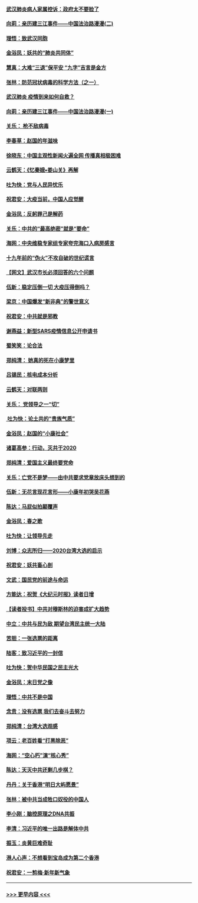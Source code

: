 #### [武汉肺炎病人家属控诉：政府太不要脸了](../pages/nsc993/n11833205.md?t=01310355) 
#### [向莉：亲历建三江事件——中国法治路漫漫(二)](../pages/nsc993/n11829102.md?t=01310355) 
#### [理悟：致武汉同胞](../pages/nsc993/n11831522.md?t=01310355) 
#### [金浴凤：妖共的“肺炎共同体”](../pages/nsc993/n11829448.md?t=01310355) 
#### [慧真：大难“三退”保平安 “九字”吉言是金方](../pages/nsc993/n11829501.md?t=01310355) 
#### [张林：防范冠状病毒的科学方法（之一）](../pages/nsc993/n11828618.md?t=01310355) 
#### [武汉肺炎 疫情到来如何自救？](../pages/nsc993/n11827632.md?t=01310355) 
#### [向莉：亲历建三江事件——中国法治路漫漫(一)](../pages/nsc993/n11827190.md?t=01310355) 
#### [关乐： 枪不敌病毒](../pages/nsc993/n11826746.md?t=01310355) 
#### [李春草：赵国的年滋味](../pages/nsc993/n11826321.md?t=01310355) 
#### [徐晓东：中国主观性新闻火遍全网 传播真相极困难](../pages/nsc993/n11826508.md?t=01310355) 
#### [云鹤天：《忆秦娥▪娄山关》再解](../pages/nsc993/n11824682.md?t=01310355) 
#### [吐为快：党与人民异忧乐](../pages/nsc993/n11824660.md?t=01310355) 
#### [祝君安：大疫当前，中国人应觉醒](../pages/nsc993/n11821946.md?t=01310355) 
#### [金浴凤：反躬罪己是解药](../pages/nsc993/n11820280.md?t=01310355) 
#### [关乐：中共的“最高绝密”就是“要命”](../pages/nsc993/n11816946.md?t=01310355) 
#### [海网：中央维稳专家组专家夸完海口入病房感言](../pages/nsc993/n11815138.md?t=01310355) 
#### [十九年前的“伪火”不攻自破的世纪谎言](../pages/nsc993/n11813238.md?t=01310355) 
#### [【网文】武汉市长必须回答的六个问题](../pages/nsc993/n11813848.md?t=01310355) 
#### [伍新：稳定压倒一切 大疫压得倒吗？](../pages/nsc993/n11812634.md?t=01310355) 
#### [梁京：中国爆发“新非典”的警世意义](../pages/nsc993/n11812554.md?t=01310355) 
#### [祝君安：中共就是邪教](../pages/nsc993/n11812431.md?t=01310355) 
#### [谢燕益：新型SARS疫情信息公开申请书](../pages/nsc993/n11808840.md?t=01310355) 
#### [蜀笑笑：论合法](../pages/nsc993/n11808064.md?t=01310355) 
#### [郑纯清： 她真的死在小康梦里](../pages/nsc993/n11806623.md?t=01310355) 
#### [吕锡民：核电成本分析](../pages/nsc993/n11806284.md?t=01310355) 
#### [云鹤天：对联两则](../pages/nsc993/n11805957.md?t=01310355) 
#### [关乐： 党领导之一“切”](../pages/nsc993/n11804505.md?t=01310355) 
#### [ 吐为快：论土共的“贵族气质”](../pages/nsc993/n11804490.md?t=01310355) 
#### [金浴凤：赵国的“小康社会”](../pages/nsc993/n11804452.md?t=01310355) 
#### [诸葛高参：行动，灭共于2020](../pages/nsc993/n11804120.md?t=01310355) 
#### [郑纯清：爱国主义最终要党命](../pages/nsc993/n11802197.md?t=01310355) 
#### [关乐：亡党不是梦——由中共要求党章放床头想到的](../pages/nsc993/n11802156.md?t=01310355) 
#### [伍新：无花言现花言形——小康年初哭吴花燕](../pages/nsc993/n11800044.md?t=01310355) 
#### [陈达：马屁似拍颠覆声](../pages/nsc993/n11800010.md?t=01310355) 
#### [金浴凤：春之歌](../pages/nsc993/n11797687.md?t=01310355) 
#### [吐为快：让领导先走](../pages/nsc993/n11797512.md?t=01310355) 
#### [刘博：众志所归——2020台湾大选的启示](../pages/nsc993/n11796878.md?t=01310355) 
#### [祝君安：妖共畜心剖](../pages/nsc993/n11794273.md?t=01310355) 
#### [文武：国民党的前途与命运](../pages/nsc993/n11794198.md?t=01310355) 
#### [方能达：祝贺《大纪元时报》读者日增](../pages/nsc993/n11793807.md?t=01310355) 
#### [【读者投书】中共对穆斯林的迫害成扩大趋势](../pages/nsc993/n11791371.md?t=01310355) 
#### [中立：中共与民为敌 期望台湾民主统一大陆](../pages/nsc993/n11790392.md?t=01310355) 
#### [苦胆：一张选票的距离](../pages/nsc993/n11788914.md?t=01310355) 
#### [陆客：致习近平的一封信](../pages/nsc993/n11788867.md?t=01310355) 
#### [吐为快：贺中华民国之民主光大](../pages/nsc993/n11788618.md?t=01310355) 
#### [金浴凤：末日党之像](../pages/nsc993/n11787475.md?t=01310355) 
#### [理悟：中共不是中国](../pages/nsc993/n11787463.md?t=01310355) 
#### [念贲：没有选票  我们去奋斗去努力](../pages/nsc993/n11787398.md?t=01310355) 
#### [郑纯清：台湾大选观感](../pages/nsc993/n11786210.md?t=01310355) 
#### [项云：老百姓看“打黑除恶”](../pages/nsc993/n11785398.md?t=01310355) 
#### [海网：“空心朽”演“核心秀”](../pages/nsc993/n11783874.md?t=01310355) 
#### [陈达：天灭中共还剩几步棋？](../pages/nsc993/n11783719.md?t=01310355) 
#### [丹丹：关于香港“明日大屿愿景”](../pages/nsc993/n11783273.md?t=01310355) 
#### [张林：被中共当成牲口奴役的中国人](../pages/nsc993/n11782397.md?t=01310355) 
#### [李小刚：脑控原理之DNA共振](../pages/nsc993/n11780962.md?t=01310355) 
#### [李清：习近平的唯一出路是解体中共](../pages/nsc993/n11780866.md?t=01310355) 
#### [振玉：炎黄巨难奇耻](../pages/nsc993/n11779632.md?t=01310355) 
#### [港人心声：不想看到宝岛成为第二个香港](../pages/nsc993/n11778817.md?t=01310355) 
#### [祝君安：一剪梅‧新年新气象](../pages/nsc993/n11776340.md?t=01310355) 

----
#### [ >>> 更早内容 <<< ](../indexes/nsc993-earlier.md)
